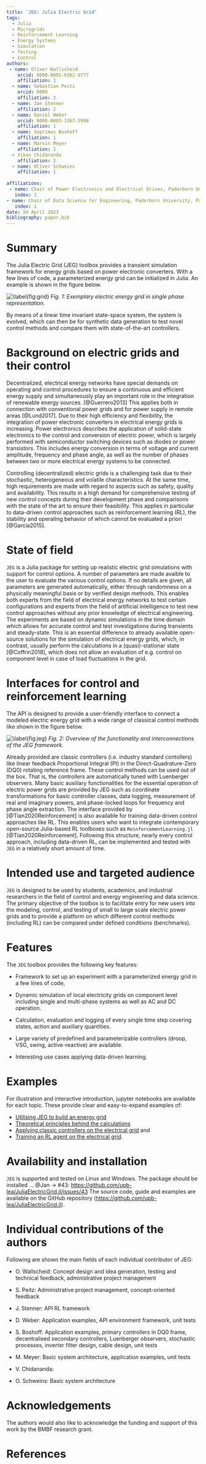 ```yaml
---
title: 'JEG: Julia Electric Grid'
tags:
  - Julia
  - Microgrids
  - Reinforcement Learning
  - Energy Systems
  - Simulation
  - Testing
  - Control
authors:
 - name: Oliver Wallscheid
    orcid: 0000-0001-9362-8777
    affiliation: 1
  - name: Sebastian Peitz
    orcid: 0009
    affiliation: 2
  - name: Jan Stenner
    affiliation: 2
  - name: Daniel Weber
    orcid: 0000-0003-3367-5998 
    affiliation: 1
  - name: Septimus Boshoff
    affiliation: 1
  - name: Marvin Meyer
    affiliation: 1
  - Vikas Chidananda
    affiliation: 2
  - name: Oliver Schweins
    affiliation: 1
  
affiliations:
 - name: Chair of Power Electronics and Electrical Drives, Paderborn University, Paderborn, Germany
   index: 1
- name: Chair of Data Science for Engineering, Paderborn University, Paderborn, Germany
   index: 1
date: XX April 2023
bibliography: paper.bib
---
```


# Summary

The Julia Electric Grid (JEG) toolbox provides a transient simulation framework
for energy grids based on power electronic converters. 
With a few lines of code, a parameterized energy grid can 
be initialized in Julia. 
An example is shown in the figure below.

![\label{fig:grid}](ExampleGrid.png)
_Fig. 1:  Exemplary electric energy grid in single phase representation._

By means of a linear time invariant state-space system, the system is evolved, which can then be
for synthetic data generation to test novel control methods and compare them 
with state-of-the-art controllers.


# Background on electric grids and their control


Decentralized, electrical energy networks have special demands on operating and control procedures 
to ensure a continuous and efficient energy supply and
simultaneously play an important role in the integration of renewable energy sources. [@Guerrero2013] 
This applies both in connection with conventional power grids and for power supply in remote areas [@Lund2017].
Due to their high efficiency and flexibility, the integration of power electronic converters 
in electrical energy grids is increasing. 
Power electronics describes the application of solid-state electronics to the control and
conversion of electric power, which is largely performed with semiconductor switching 
devices such as diodes or power transistors.
This includes energy conversion in terms of voltage and current amplitude, frequency
and phase angle, as well as the number of phases between two or more
electrical energy systems to be connected.


Controlling (decentralized) electric grids is a challenging task due to their stochastic, heterogeneous 
and volatile characteristics.
At the same time, high requirements are made with regard to aspects such as safety, quality and availability.
This results in a high demand for comprehensive testing of new control concepts during their development phase and comparisons with the state
of the art to ensure their feasibility.
This applies in particular to data-driven control approaches such as 
reinforcement learning (RL), the stability and operating behavior of
which cannot be evaluated a priori [@Garcia2015].


# State of field 

``JEG`` is a Julia package for setting up realistic electric grid simulations with support for control options. A number of parameters are made avaible to the user to evaluate the various control options. If no details are given, all parameters are generated automatically, either through randomness on a physically meaningful basis or by verified design methods.
This enables both experts from the field of electrical energy networks to test certain configurations and 
experts from the field of artificial intelligence to test new control approaches
without any prior knowledge of electrical engineering.
The experiments are based on dynamic simulations in the time domain which allows for accurate control
and test investigations during transients and steady-state. 
This is an essential difference to already available open-
source solutions for the simulation of electrical energy grids, which, in contrast, usually perform the calculations 
in a (quasi)-stationar state [@Coffrin2018],
which does not allow an evaluation of e.g. control on component level in case of load fluctuations in the grid.




# Interfaces for control and reinforcement learning  


The API is designed to provide a user-friendly interface to connect a modeled electric energy grid 
with a wide range of classical control methods like shown in the figure below.

![\label{fig:jeg}](OverviewJEG.png)
_Fig. 2:  Overview of the functionality and interconnections of the JEG framework._
 
Already provided are classic controllers (i.e. industry standard contollers) like linear feedback Proportional Integral (PI) in the Direct-Quadrature-Zero (DQ0) rotating reference frame. These control methods can be used out of the box. That is, the controllers are automatically tuned with Luenberger observers. 
Many basic auxiliary functionalities for the essential operation of electric power grids are provided by JEG such
as coordinate transformations for basic controller classes, data logging, measurement of real and imaginary powers, 
and phase-locked loops for frequency and phase angle extraction. 
The interface provided by [@Tian2020Reinforcement] is also available for training 
data-driven control approaches like RL.
This enables users who want to integrate contemporary open-source Julia-based RL toolboxes
such as ``ReinforcementLearning.jl`` [@Tian2020Reinforcement].
Following this structure, nearly every control approach, including data-driven RL, can 
be implemented and tested with ``JEG`` in a relatively short amount of time. 


# Intended use and targeted audience

``JEG`` is designed to be used by students, academics, and industrial researchers 
in the field of control and energy engineering and data science. 
The primary objective of the toolbox is to facilitate entry for new users into 
the modeling, control, and testing of
small to large scale electric power grids and to provide a platform on which different control methods (including RL) 
can be compared under defined conditions (benchmarks).



# Features

The ``JEG`` toolbox provides the following key features:


* Framework to set up an experiment with a parameterized energy grid in a few lines of code, 

* Dynamic simulation of local electricity grids on component level including single and multi-phase systems as well as AC and DC operation. 

* Calculation, evaluation and logging of every single time step covering states, action and auxiliary quantities. 

* Large variety of predefined and parameterizable controllers (droop, VSG, swing, active-reactive) are available.

* Interesting use cases applying data-driven learning.

# Examples
For illustration and interactive introduction, jupyter notebooks are available for each topic.
These provide clear and easy-to-expand examples of: 
 - [Utilising JEG to build an energy grid](https://github.com/upb-lea/JuliaElectricGrid.jl/blob/main/examples/notebooks/Env_Create_DEMO.ipynb)
 - [Theoretical principles behind the calculations](https://github.com/upb-lea/JuliaElectricGrid.jl/blob/main/examples/notebooks/NodeConstructor_Theory_DEMO.ipynb)
 - [Applying classic controllers on the electrical grid](https://github.com/upb-lea/JuliaElectricGrid.jl/blob/main/examples/notebooks/1_Auxiliaries_OU_process.ipynb) and
 - [Training an RL agent on the electrical grid](https://github.com/upb-lea/JuliaElectricGrid.jl/blob/main/examples/notebooks/NodeConstructor_Theory_DEMO.ipynb).


# Availability and installation

``JEG`` is supported and tested on Linux and Windows. 
The package should be installed ... @Jan -> #43: https://github.com/upb-lea/JuliaElectricGrid.jl/issues/43
The source code, guide and 
examples are available on the GitHub repository (https://github.com/upb-lea/JuliaElectricGrid.jl). 

# Individual contributions of the authors

Following are shown the main fields of each individual contributor of JEG: 

* O. Wallscheid: Concept design and idea generation, testing and technical feedback, administrative project management

* S. Peitz: Administrative project management, concept-oriented feedback

* J. Stenner: API RL framework

* D. Weber: Application examples, API environment framework, unit tests

* S. Boshoff: Application examples, primary controllers in DQ0 frame, decentralised secondary controllers, Luenberger observers, stochastic processes, inverter filter design, cable design, unit tests 

* M. Meyer: Basic system architecture, application examples, unit tests

* V. Chidananda:

* O. Schweins: Basic system architecture




# Acknowledgements

The authors would also like to acknowledge 
the funding and support of this work by the BMBF research grant. 

# References


